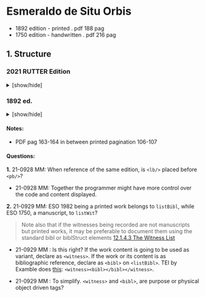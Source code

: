 # Esmeraldo de Situ Orbis

- 1892 edition - printed . pdf 188 pag
- 1750 edition - handwritten . pdf 216 pag

## 1. Structure

### 2021 RUTTER Edition  
<details><summary>[show/hide]</summary>
- front
- body
- back
</details>

### 1892 ed.
<details><summary>[show/hide]</summary>
- front <!-- TODO MM: verificar termos tags do <front> -->

  - [ ] cover
  - [ ] titlepage
  - [ ] titlepage 2
  - [ ] aknowledge
  - [ ] preliminar news
  - [ ] documents
  - [ ] table of contents
  - [ ] prologue

- body

  - [ ] first book . 33 chapters
  - [ ] second book . 1 intro + 11 chapters
  - [ ] third book . 1 intro + 9 chapters
  - [ ] fourth book . 1 intro + 6 chapters

- back

  - [ ] notes
  - [ ] personalities and geopgraphy index
  - [ ] index

</details>

#### Notes:

- PDF pag 163-164 in between printed pagination 106-107

<!-- TODO MM : create diferente file for: snippets | markdown | regex | TODO -->

#### Questions:
__1.__ 21-0928 MM: When reference of the same edition, is `<lb/>` placed before `<pb/>`?
- 21-0928 MM: Together the programmer might have more control over the code and content displayed.

__2.__ 21-0929 MM: ESO 1982 being a printed work belongs to `listBibl`, while ESO 1750, a manuscript, to `listWit`?
> Note also that if the witnesses being recorded are not manuscripts but printed works, it may be preferable to document them using the standard bibl or biblStruct elements
> [12.1.4.3 The Witness List](https://tei-c.org/release/doc/tei-p5-doc/en/html/TC.html#TCAPWL)

- 21-0929 MM : Is this right? If the work content is going to be used as variant, declare as `<witness>`. If the work or its content is as bibliographic reference, declare as `<bibl>` on `<listBibl>`. TEI by Examble does [this](https://teibyexample.org/tutorials/TBED07v00.htm?target=listWit#listWit): `<witness><bibl></bibl></witness>`.

- 21-0929 MM : To simplify. `<witness>` and `<bibl>`, are purpose or physical object driven tags?
